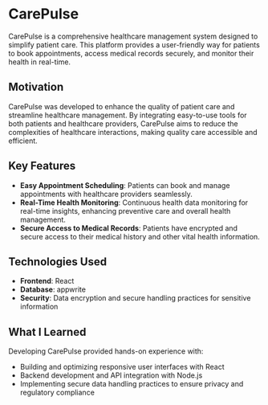 # CarePulse

CarePulse is a comprehensive healthcare management system designed to simplify patient care. This platform provides a user-friendly way for patients to book appointments, access medical records securely, and monitor their health in real-time.

## Motivation
CarePulse was developed to enhance the quality of patient care and streamline healthcare management. By integrating easy-to-use tools for both patients and healthcare providers, CarePulse aims to reduce the complexities of healthcare interactions, making quality care accessible and efficient.

## Key Features
- **Easy Appointment Scheduling**: Patients can book and manage appointments with healthcare providers seamlessly.
- **Real-Time Health Monitoring**: Continuous health data monitoring for real-time insights, enhancing preventive care and overall health management.
- **Secure Access to Medical Records**: Patients have encrypted and secure access to their medical history and other vital health information.

## Technologies Used
- **Frontend**: React
- **Database**: appwrite
- **Security**: Data encryption and secure handling practices for sensitive information

## What I Learned
Developing CarePulse provided hands-on experience with:
- Building and optimizing responsive user interfaces with React
- Backend development and API integration with Node.js
-  Implementing secure data handling practices to ensure privacy and regulatory compliance
